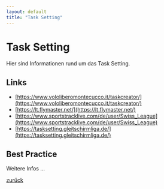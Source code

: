 ```yaml
---
layout: default
title: "Task Setting"
---
```


# Task Setting
Hier sind Informationen rund um das Task Setting.

## Links
  * [https://www.vololiberomontecucco.it/taskcreator/](https://www.vololiberomontecucco.it/taskcreator/)
  * [https://lt.flymaster.net/](https://lt.flymaster.net/)
  * [https://www.sportstracklive.com/de/user/Swiss_League](https://www.sportstracklive.com/de/user/Swiss_League)
  * [https://tasksetting.gleitschirmliga.de/](https://tasksetting.gleitschirmliga.de/)

## Best Practice
Weitere Infos ...

[zurück](./)
